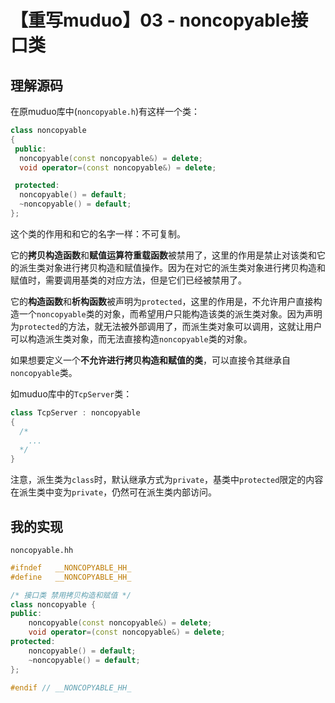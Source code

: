 # 【重写muduo】03 - noncopyable接口类


## 理解源码

在原muduo库中(`noncopyable.h`)有这样一个类：  
```cpp
class noncopyable
{
 public:
  noncopyable(const noncopyable&) = delete;
  void operator=(const noncopyable&) = delete;

 protected:
  noncopyable() = default;
  ~noncopyable() = default;
};
```

这个类的作用和和它的名字一样：不可复制。

它的**拷贝构造函数**和**赋值运算符重载函数**被禁用了，这里的作用是禁止对该类和它的派生类对象进行拷贝构造和赋值操作。因为在对它的派生类对象进行拷贝构造和赋值时，需要调用基类的对应方法，但是它们已经被禁用了。

它的**构造函数**和**析构函数**被声明为`protected`，这里的作用是，不允许用户直接构造一个`noncopyable`类的对象，而希望用户只能构造该类的派生类对象。因为声明为`protected`的方法，就无法被外部调用了，而派生类对象可以调用，这就让用户可以构造派生类对象，而无法直接构造`noncopyable`类的对象。


如果想要定义一个**不允许进行拷贝构造和赋值的类**，可以直接令其继承自`noncopyable`类。

如muduo库中的`TcpServer`类：  
```cpp
class TcpServer : noncopyable
{
  /*
    ...
  */
}
```
注意，派生类为`class`时，默认继承方式为`private`，基类中`protected`限定的内容在派生类中变为`private`，仍然可在派生类内部访问。


## 我的实现

`noncopyable.hh`  
```cpp
#ifndef   __NONCOPYABLE_HH_
#define   __NONCOPYABLE_HH_

/* 接口类 禁用拷贝构造和赋值 */
class noncopyable {
public:
    noncopyable(const noncopyable&) = delete;
    void operator=(const noncopyable&) = delete;
protected:
    noncopyable() = default;
    ~noncopyable() = default;
};

#endif // __NONCOPYABLE_HH_
```

